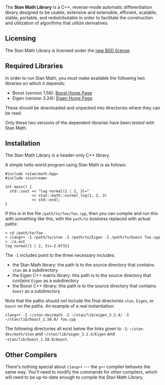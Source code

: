 The <b>Stan Math Library</b> is a C++, reverse-mode automatic differentiation library designed to be usable, extensive and extensible, efficient, scalable, stable, portable, and redistributable in order to facilitate the construction and utilization of algorithms that utilize derivatives.

Licensing
---------
The Stan Math Library is licensed under the [new BSD license](https://raw.githubusercontent.com/stan-dev/math/develop/licenses/math-license.txt).

Required Libraries
------------------
In order to run Stan Math, you *must* make available the following two libraries on which it depends:

- Boost (version 1.58): [Boost Home Page](http://www.boost.org)
- Eigen (version 3.24): [Eigen Home Page](http://eigen.tuxfamily.org/index.php?title=Main_Page)

These should be downloaded and unpacked into directories where they can be read.  

Only these two versions of the dependent libraries have been tested with Stan Math.

Installation
------------
The Stan Math Library is a header-only C++ library.

A simple hello world program using Stan Math is as follows:

```
#include <stan/math.hpp>
#include <iostream>

int main() {
  std::cout << "log normal(1 | 2, 3)=" 
            << stan::math::normal_log(1, 2, 3) 
            << std::endl;
}
```

If this is in the file `/path/to/foo/foo.cpp`, then you can compile and run this with something like this, with the `path/to` business replaced with actual paths:

```
> cd /path/to/foo
> clang++ -I /path/to/stan -I /path/to/Eigen -I /path/to/boost foo.cpp
> ./a.out
log normal(1 | 2, 3)=-2.07311
```

The `-I` includes point to the three necessary includes:

* the Stan Math library:  the path is to the source directory that contains `stan` as a subdirectory
* the Eigen C++ matrix library:  this path is to the source directory that contains `Eigen` as a subdirectory
* the Boost C++ library: this path is to the source directory that contains `boost` as a subdirectory

Note that the paths should *not* include the final directories `stan`, `Eigen`, or `boost` on the paths.  An example of a real instantiation:

```
clang++ -I ~/stan-dev/math -I ~/stan/lib/eigen_3.2.4/ -I ~/stan/lib/boost_1.58.0/ foo.cpp
```

The following directories all exist below the links given to `-I`: `~/stan-dev/math/stan` and `~/stan/lib/eigen_3.2.4/Eigen` and `~stan/lib/boost_1.58.0/boost`.

Other Compilers
---------------
There's nothing special about `clang++` --- the `g++` compiler behaves the same way.  You'll need to modify the commands for other compilers, which will need to be up-to-date enough to compile the Stan Math Library.
